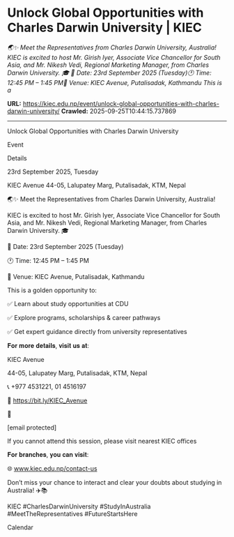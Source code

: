 # Unlock Global Opportunities with Charles Darwin University | KIEC

*🌏✨ Meet the Representatives from Charles Darwin University, Australia! KIEC is excited to host Mr. Girish Iyer, Associate Vice Chancellor for South Asia, and Mr. Nikesh Vedi, Regional Marketing Manager, from Charles Darwin University. 🎓 📅 Date: 23rd September 2025 (Tuesday)🕐 Time: 12:45 PM – 1:45 PM📍 Venue: KIEC Avenue, Putalisadak, Kathmandu This is a*

**URL:** https://kiec.edu.np/event/unlock-global-opportunities-with-charles-darwin-university/
**Crawled:** 2025-09-25T10:44:15.737869

---

Unlock Global Opportunities with Charles Darwin University

Event

Details

23rd September 2025, Tuesday

KIEC Avenue 44-05, Lalupatey Marg, Putalisadak, KTM, Nepal

🌏✨ Meet the Representatives from Charles Darwin University, Australia!

KIEC is excited to host Mr. Girish Iyer, Associate Vice Chancellor for South Asia, and Mr. Nikesh Vedi, Regional Marketing Manager, from Charles Darwin University. 🎓

📅 Date: 23rd September 2025 (Tuesday)

🕐 Time: 12:45 PM – 1:45 PM

📍 Venue: KIEC Avenue, Putalisadak, Kathmandu

This is a golden opportunity to:

✅ Learn about study opportunities at CDU

✅ Explore programs, scholarships & career pathways

✅ Get expert guidance directly from university representatives

𝐅𝐨𝐫 𝐦𝐨𝐫𝐞 𝐝𝐞𝐭𝐚𝐢𝐥𝐬, 𝐯𝐢𝐬𝐢𝐭 𝐮𝐬 𝐚𝐭:

KIEC Avenue

44-05, Lalupatey Marg, Putalisadak, KTM, Nepal

📞 +977 4531221, 01 4516197

📍 https://bit.ly/KIEC_Avenue

📩

[email protected]

If you cannot attend this session, please visit nearest KIEC offices

𝐅𝐨𝐫 𝐛𝐫𝐚𝐧𝐜𝐡𝐞𝐬, 𝐲𝐨𝐮 𝐜𝐚𝐧 𝐯𝐢𝐬𝐢𝐭:

🌐 www.kiec.edu.np/contact-us

Don’t miss your chance to interact and clear your doubts about studying in Australia! ✈️📚

KIEC #CharlesDarwinUniversity #StudyInAustralia #MeetTheRepresentatives #FutureStartsHere

Calendar